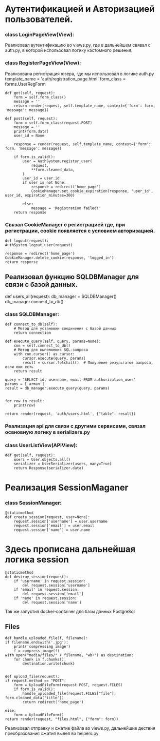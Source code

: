 # Аутентификацией и Авторизацией пользователей.
### class LoginPageView(View):
Реализовал аутентификацию во views.py, где в дальнейшем свявал с auth.py, в которой использовал логику кастомного решения.
    

    


### class RegisterPageView(View):
Реализована регистрация юзера, где мы использовал в логике auth.py
    template_name = 'auth/registration_page.html'
    form_class = forms.UserRegForm

    def get(self, request):
        form = self.form_class()
        message = ''
        return render(request, self.template_name, context={'form': form, 'message': message})

    def post(self, request):
        form = self.form_class(request.POST)
        message = ''
        print(form.data)
        user_id = None

        response = render(request, self.template_name, context={'form': form, 'message': message})

        if form.is_valid():
            user = AuthSystem.register_user(
                request,
                **form.cleaned_data,
            )
            user_id = user.id
            if user is not None:
                response = redirect('home_page')
                CookieManager.set_cookie_expiration(response, 'user_id', user_id, expiration_minutes=360)

            else:
                message = 'Registration failed!'
        return response
### Связал CookieManager с регистрацией где, при регистрации, cookie появляется с условием авторизацией.
    def logout(request):
    AuthSystem.logout_user(request)

    response = redirect('home_page')
    CookieManager.delete_cookie(response, 'logged_in')
    return response

## Реализовал функцию SQLDBManager для связи с базой данных.
def users_all(request):
db_manager = SQLDBManager()
db_manager.connect_to_db()
### class SQLDBManager:
    def connect_to_db(self):
        # Метод для установки соединения с базой данных
        return connection

    def execute_query(self, query, params=None):
        con = self.connect_to_db()
        # Метод для выполнения SQL-запроса
        with con.cursor() as cursor:
            cursor.execute(query, params)
            result = cursor.fetchall()  # Получение результатов запроса, если они есть
        return result

    query = "SELECT id, username, email FROM authorization_user"
    params = ['arman']
    result = db_manager.execute_query(query, params)

   
    for row in result:
        print(row)

    return render(request, 'auth/users.html', {"table": result})

### Реализация api для связи с другими сервисами, связал освновную логику в serializers.py
### class UserListView(APIView):
    def get(self, request):
        users = User.objects.all()
        serializer = UserSerializer(users, many=True)
        return Response(serializer.data)

# Реализация SessionMaganer
### class SessionManager:
    @staticmethod
    def create_session(request, user=None):
        request.session['username'] = user.username
        request.session['email'] = user.email
        request.session['name'] = user.name
# Здесь прописана дальнейшая логика  session 
    @staticmethod
    def destroy_session(request):
        if 'username' in request.session:
            del request.session['username']
        if 'email' in request.session:
            del request.session['email']
        if 'name' in request.session:
            del request.session['name']


Так же запустил docker-container для базы данных PostgreSql
## Files 
    def handle_uploaded_file(f, filename):
    if filename.endswith('.jpg'):
        print('compressing image')
        f = compress_image(f)
    with open("media/files/" + filename, "wb+") as destination:
        for chunk in f.chunks():
            destination.write(chunk)


    def upload_file(request):
    if request.method == "POST":
        form = UploadFileForm(request.POST, request.FILES)
        if form.is_valid():
            handle_uploaded_file(request.FILES["file"], form.cleaned_data['title'])
            return redirect('home_page')

    else:
        form = UploadFileForm()
    return render(request, "files.html", {"form": form})
Реализовал отправку и сжатие файла во views.py, дальнейшие дествия преобразования сжатия вывел во helpers.py
